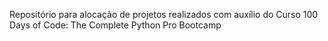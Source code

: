 Repositório para alocação de projetos realizados com auxílio do Curso 100 Days of Code: The Complete Python Pro Bootcamp
